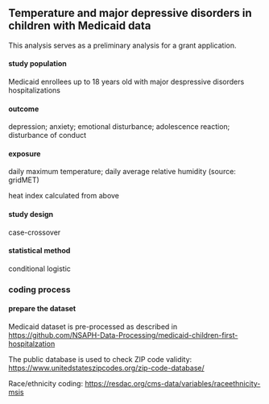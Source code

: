 ## Temperature and major depressive disorders in children with Medicaid data

This analysis serves as a preliminary analysis for a grant application.

#### study population

Medicaid enrollees up to 18 years old with major despressive disorders hospitalizations

#### outcome

depression; anxiety; emotional disturbance; adolescence reaction; disturbance of conduct

#### exposure

daily maximum temperature; daily average relative humidity (source: gridMET)

heat index calculated from above

#### study design

case-crossover

#### statistical method

conditional logistic

### coding process

#### prepare the dataset

Medicaid dataset is pre-processed as described in https://github.com/NSAPH-Data-Processing/medicaid-children-first-hospitalzation

The public database is used to check ZIP code validity: https://www.unitedstateszipcodes.org/zip-code-database/

Race/ethnicity coding: https://resdac.org/cms-data/variables/raceethnicity-msis


